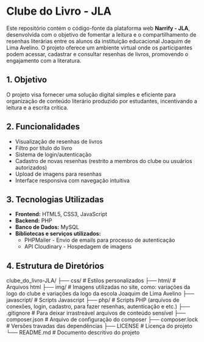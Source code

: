 # Clube do Livro - JLA

Este repositório contém o código-fonte da plataforma web **Narrify - JLA**, desenvolvida com o objetivo de fomentar a leitura e o compartilhamento de resenhas literárias entre os alunos da instituição educacional Joaquim de Lima Avelino. O projeto oferece um ambiente virtual onde os participantes podem acessar, cadastrar e consultar resenhas de livros, promovendo o engajamento com a literatura.

## 1. Objetivo

O projeto visa fornecer uma solução digital simples e eficiente para organização de conteúdo literário produzido por estudantes, incentivando a leitura e a escrita crítica.

## 2. Funcionalidades

- Visualização de resenhas de livros
- Filtro por título do livro
- Sistema de login/autenticação
- Cadastro de novas resenhas (restrito a membros do clube ou usuários autorizados)
- Upload de imagens para resenhas
- Interface responsiva com navegação intuitiva

## 3. Tecnologias Utilizadas

- **Frontend:** HTML5, CSS3, JavaScript
- **Backend:** PHP
- **Banco de Dados:** MySQL
- **Bibliotecas e serviços utilizados:** 
    - PHPMailer - Envio de emails para processo de autenticação
    - API Cloudinary - Hospedagem de imagens

## 4. Estrutura de Diretórios
clube_do_livro-JLA/
├── css/ # Estilos personalizados
├── html/ # Arquivos html
├── img/ # Imagens utilizadas no site, como: variações da logo do clube e variações da logo da escola Joaquim de Lima Avelino
├── javascript/ # Scripts Javascript
├── php/ # Scripts PHP (arquivos de conexões, login, cadastro, para fazer resenhas, autenticação e etc.)
├── .gitignore # Para deixar irrastreável arquivos de conteúdo sensível
├── composer.json # Arquivo de configuração do composer
├── composer.lock # Versões travadas das dependências
├── LICENSE # Licença do projeto
└── README.md # Documento descritivo do projeto
